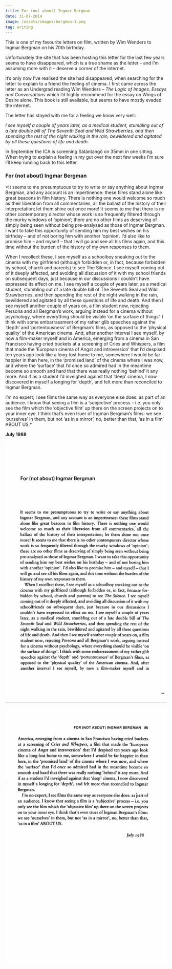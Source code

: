 ```yaml
---
title: For (not about) Ingmar Bergman
date: 31-07-2014
image: /assets/images/bergman-1.png
tag: writing
---
```


This is one of my favourite letters on film, written by Wim Wenders to Ingmar Bergman on his 70th birthday.

Unfortunately the site that has been hosting this letter for the last few years seems to have disappeared, which is a true shame as the letter – and I’m assuming more with it – deserve a corner of the internet.

It’s only now I’ve realised the site had disappeared, when searching for the letter to explain to a friend the feeling of cinema. I first came across the letter as an Undergrad reading Wim Wenders – *The Logic of Images, Essays and Conversations* which I’d highly recommend for the essay on Wings of Desire alone. This book is still available, but seems to have mostly evaded the internet.

The letter has stayed with me for a feeling we know very well:

*I see myself a couple of years later, as a medical student, stumbling out of a late double bill of The Seventh Seal and Wild Strawberries, and then spending the rest of the night walking in the rain, bewildered and agitated by all these questions of life and death.*

In September the ICA is screening Sátántangó on 35mm in one sitting. When trying to explain a feeling in my gut over the next few weeks I’m sure I’ll keep running back to this letter.

### For (not about) Ingmar Bergman


*It seems to me presumptuous to try to write or say anything about Ingmar Bergman, and any account is an impertinence: these films stand alone like great beacons in film history. There is nothing one would welcome so much as their liberation from all commentaries, all the ballast of the history of their interpretation; let them shine out once more! It seems to me that there is no other contemporary director whose work is so frequently filtered through the murky windows of ‘opinion’; there are no other films as deserving of simply being seen without being pre-analysed as those of Ingmar Bergman. I want to take this opportunity of sending him my best wishes on his birthday – and of not boring him with another ‘opinion’. I’d also like to promise him – and myself – that I will go and see all his films again, and this time without the burden of the history of my own responses to them.

When I recollect these, I see myself as a schoolboy sneaking out to the cinema with my girlfriend (although forbidden or, in fact, because forbidden by school, church and parents) to see The Silence. I see myself coming out of it deeply affected, and avoiding all discussion of it with my school friends on subsequent days, just because in our discussions I couldn’t have expressed its effect on me. I see myself a couple of years later, as a medical student, stumbling out of a late double bill of The Seventh Seal and Wild Strawberries, and then spending the rest of the night walking in the rain, bewildered and agitated by all these questions of life and death. And then I see myself another couple of years on, a film student now, rejecting Persona and all Bergman’s work, arguing instead for a cinema without psychology, where everything should be visible ‘on the surface of things’. I think with some embarrassment of my rather glib speeches against the ‘depth’ and ‘portentousness’ of Bergman’s films, as opposed to the ‘physical quality’ of the American cinema. And, after another interval I see myself, by now a film-maker myself and in America, emerging from a cinema in San Francisco having cried buckets at a screening of Cries and Whispers, a film that made the ‘European cinema of Angst and introversion’ that I’d despised ten years ago look like a long-lost home to me, somewhere I would be far happier in than here, in the ‘promised land’ of the cinema where I was now, and where the ‘surface’ that I’d once so admired had in the meantime become so smooth and hard that there was really nothing ‘behind’ it any more. And if as a student I’d inveighed against that ‘deep’ cinema, I now discovered in myself a longing for ‘depth’, and felt more than reconciled to Ingmar Bergman.

I’m no expert; I see films the same way as everyone else does: as part of an audience. I know that seeing a film is a ‘subjective’ process – i.e. you only see the film which the ‘objective film’ up there on the screen projects on to your inner eye. I think that’s even truer of Ingman Bergman’s films: we see ‘ourselves’ in them, but not ‘as in a mirror’, no, better than that, ‘as in a film’ ABOUT US.*

**July 1988**

![letter1](/assets/images/bergman-1.png)

---

![letter2](/assets/images/bergman-2.png)

